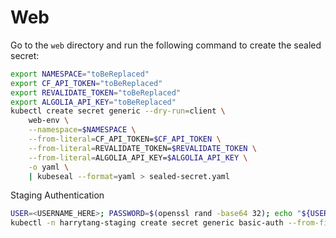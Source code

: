 # Web

Go to the `web` directory and run the following command to create the sealed secret:

```bash
export NAMESPACE="toBeReplaced"
export CF_API_TOKEN="toBeReplaced"
export REVALIDATE_TOKEN="toBeReplaced"
export ALGOLIA_API_KEY="toBeReplaced"
kubectl create secret generic --dry-run=client \
    web-env \
    --namespace=$NAMESPACE \
    --from-literal=CF_API_TOKEN=$CF_API_TOKEN \
    --from-literal=REVALIDATE_TOKEN=$REVALIDATE_TOKEN \
    --from-literal=ALGOLIA_API_KEY=$ALGOLIA_API_KEY \
    -o yaml \
    | kubeseal --format=yaml > sealed-secret.yaml
```

Staging Authentication

```bash
USER=<USERNAME_HERE>; PASSWORD=$(openssl rand -base64 32); echo "${USER}:$(openssl passwd -stdin -apr1 <<< ${PASSWORD})" >> auth
kubectl -n harrytang-staging create secret generic basic-auth --from-file=auth --dry-run=client -o yaml | kubeseal --format=yaml > basic-auth.sealed-secret.yaml
```

